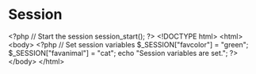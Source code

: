 # Session
&lt;?php // Start the session session_start(); ?> &lt;!DOCTYPE html> &lt;html> &lt;body>  &lt;?php // Set session variables $_SESSION["favcolor"] = "green"; $_SESSION["favanimal"] = "cat"; echo "Session variables are set."; ?>  &lt;/body> &lt;/html>
